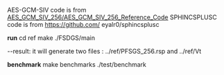 AES-GCM-SIV code is from [AES_GCM_SIV_256/AES_GCM_SIV_256_Reference_Code](https://github.com/Shay-Gueron/AES-GCM-SIV/tree/master/AES_GCM_SIV_256/AES_GCM_SIV_256_Reference_Code)
SPHINCSPLUSC code is from https://github.com/ eyalr0/sphincsplusc

**run**
cd ref
make
./FSDGS/main

--result: it will generate two files : ../ref/PFSGS_256.rsp  and  ../ref/Vt

**benchmark**
make benchmarks
./test/benchmark